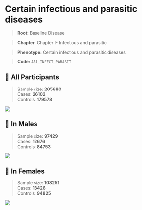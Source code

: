 # Certain infectious and parasitic diseases

> **Root:** Baseline Disease  

> **Chapter:** Chapter I- Infectious and parasitic  

> **Phenotype:** Certain infectious and parasitic diseases  

> **Code:** `AB1_INFECT_PARASIT`

## 🧪 All Participants  
> Sample size: **205680**  
> Cases: **26102**  
> Controls: **179578**
<img src="/Disease/Figures/ALL/Incidence/AB1_INFECT_PARASIT.png"/>
<CsvTable src="/Disease/Data/ALL/Incidence/COX_AB1_INFECT_PARASIT.csv" label="🔍 View full results" />

## 👨 In Males  
> Sample size: **97429**  
> Cases: **12676**  
> Controls: **84753**
<img src="/Disease/Figures/Male/Incidence/AB1_INFECT_PARASIT.png"/>
<CsvTable src="/Disease/Data/Male/Incidence/COX_AB1_INFECT_PARASIT.csv" label="🔍 View full results" />

## 👩 In Females  
> Sample size: **108251**  
> Cases: **13426**  
> Controls: **94825**
<img src="/Disease/Figures/Female/Incidence/AB1_INFECT_PARASIT.png"/>
<CsvTable src="/Disease/Data/Female/Incidence/COX_AB1_INFECT_PARASIT.csv" label="🔍 View full results" />

